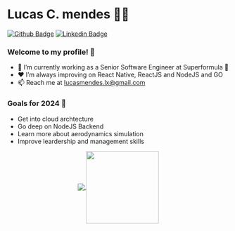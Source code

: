 # Lucas C. mendes 👨‍💻

[![Github Badge](https://img.shields.io/badge/-Github-000?style=flat-square&logo=Github&logoColor=white&link=https://github.com/LordMendes)](https://github.com/LordMendes) [![Linkedin Badge](https://img.shields.io/badge/-LinkedIn-blue?style=flat-square&logo=Linkedin&logoColor=white&link=https://www.linkedin.com/in/devmendes/)](https://www.linkedin.com/in/lucas-c-mendes/)

### Welcome to my profile! 👋

- 👤 I’m currently working as a Senior Software Engineer at Superformula :rocket:
- ❤ I’m always improving on React Native, ReactJS and NodeJS and GO
- 📫 Reach me at lucasmendes.lx@gmail.com

 ### Goals for 2024 :rocket:
 - Get into cloud archtecture
 - Go deep on NodeJS Backend
 - Learn more about aerodynamics simulation
 - Improve leardership and management skills

<p align="center">
  <a href="https://github.com/LordMendes">
    <img
      align="center"
      src="https://github-readme-stats.vercel.app/api/top-langs/?username=LordMendes&layout=compact&theme=synthwave"
    />
  </a>
  <a href="https://github.com/LordMendes">
    <img
      align="center"
      height="165"
      src="https://github-readme-stats.vercel.app/api?username=LordMendes&count_private=true&show_icons=true&custom_title=Github%20Status&hide=issues&theme=synthwave"
    />
  </a>

</p>



